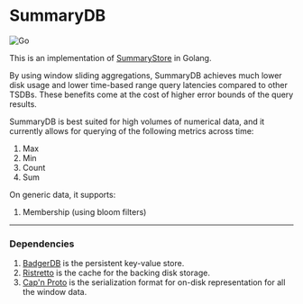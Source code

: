 # SummaryDB

![Go](https://github.com/Squadrick/summarydb/workflows/Go/badge.svg?branch=master)

This is an implementation of [SummaryStore](http://pages.cs.wisc.edu/~nitina/Publications/summarystore-sosp17.pdf)
in Golang.

By using window sliding aggregations, SummaryDB achieves much lower disk usage
and lower time-based range query latencies compared to other TSDBs. These
benefits come at the cost of higher error bounds of the query results.

SummaryDB is best suited for high volumes of numerical data, and it currently
allows for querying of the following metrics across time:
1. Max
2. Min
3. Count
4. Sum

On generic data, it supports:
1. Membership (using bloom filters)

---

### Dependencies

1. [BadgerDB](https://github.com/dgraph-io/badger) is the persistent key-value
store.
2. [Ristretto](https://github.com/dgraph-io/ristretto) is the cache for the
backing disk storage.
3. [Cap'n Proto](https://capnproto.org/) is the serialization format for
on-disk representation for all the window data.
